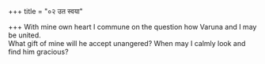 +++
title = "०२ उत स्वया"

+++
With mine own heart I commune on the question how Varuna and I may be united.  
     What gift of mine will he accept unangered? When may I calmly look and find him gracious?